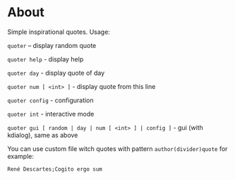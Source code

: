 # About

Simple inspirational quotes. Usage:

`quoter` – display random quote

`quoter help` - display help

`quoter day` - display quote of day

`quoter num [ <int> ]` - display quote from this line

`quoter config` - configuration

`quoter int` - interactive mode

`quoter gui [ random | day | num [ <int> ] | config ]` - gui (with kdialog), same as above

You can use custom file witch quotes with pattern `author(divider)quote` for example:

```
René Descartes;Cogito ergo sum
```
